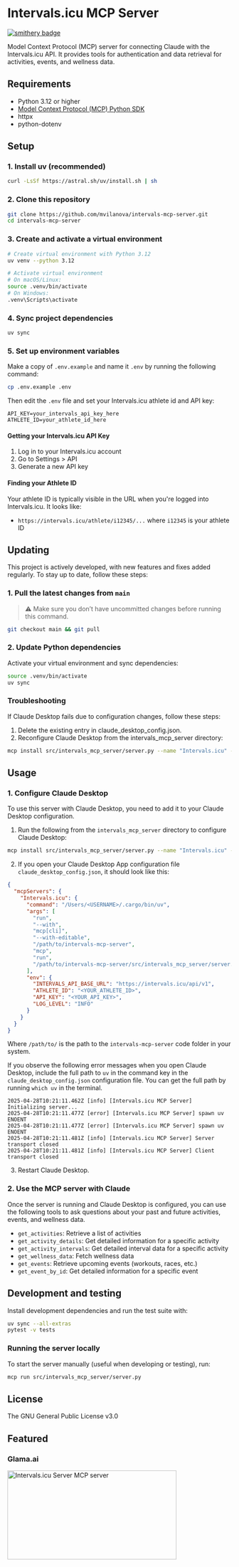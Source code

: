 # Intervals.icu MCP Server
[![smithery badge](https://smithery.ai/badge/@mvilanova/intervals-mcp-server)](https://smithery.ai/server/@mvilanova/intervals-mcp-server)

Model Context Protocol (MCP) server for connecting Claude with the Intervals.icu API. It provides tools for authentication and data retrieval for activities, events, and wellness data.

## Requirements

- Python 3.12 or higher
- [Model Context Protocol (MCP) Python SDK](https://github.com/modelcontextprotocol/python-sdk)
- httpx
- python-dotenv

## Setup

### 1. Install uv (recommended)

```bash
curl -LsSf https://astral.sh/uv/install.sh | sh
```

### 2. Clone this repository

```bash
git clone https://github.com/mvilanova/intervals-mcp-server.git
cd intervals-mcp-server
```

### 3. Create and activate a virtual environment

```bash
# Create virtual environment with Python 3.12
uv venv --python 3.12

# Activate virtual environment
# On macOS/Linux:
source .venv/bin/activate
# On Windows:
.venv\Scripts\activate
```

### 4. Sync project dependencies

```bash
uv sync
```

### 5. Set up environment variables

Make a copy of `.env.example` and name it `.env` by running the following command:

```bash
cp .env.example .env
```

Then edit the `.env` file and set your Intervals.icu athlete id and API key:

```
API_KEY=your_intervals_api_key_here
ATHLETE_ID=your_athlete_id_here
```

#### Getting your Intervals.icu API Key

1. Log in to your Intervals.icu account
2. Go to Settings > API
3. Generate a new API key

#### Finding your Athlete ID

Your athlete ID is typically visible in the URL when you're logged into Intervals.icu. It looks like:
- `https://intervals.icu/athlete/i12345/...` where `i12345` is your athlete ID

## Updating

This project is actively developed, with new features and fixes added regularly. To stay up to date, follow these steps:

### 1. Pull the latest changes from `main`

> ⚠️ Make sure you don’t have uncommitted changes before running this command.

```bash
git checkout main && git pull
```

### 2. Update Python dependencies
 
Activate your virtual environment and sync dependencies:

```bash
source .venv/bin/activate
uv sync
```

### Troubleshooting

If Claude Desktop fails due to configuration changes, follow these steps:

1. Delete the existing entry in claude_desktop_config.json.
2. Reconfigure Claude Desktop from the intervals_mcp_server directory:

```bash
mcp install src/intervals_mcp_server/server.py --name "Intervals.icu" --with-editable . --env-file .env
```

## Usage

### 1. Configure Claude Desktop

To use this server with Claude Desktop, you need to add it to your Claude Desktop configuration.

1. Run the following from the `intervals_mcp_server` directory to configure Claude Desktop:

```bash
mcp install src/intervals_mcp_server/server.py --name "Intervals.icu" --with-editable . --env-file .env
```

2. If you open your Claude Desktop App configuration file `claude_desktop_config.json`, it should look like this:

```json
{
  "mcpServers": {
    "Intervals.icu": {
      "command": "/Users/<USERNAME>/.cargo/bin/uv",
      "args": [
        "run",
        "--with",
        "mcp[cli]",
        "--with-editable",
        "/path/to/intervals-mcp-server",
        "mcp",
        "run",
        "/path/to/intervals-mcp-server/src/intervals_mcp_server/server.py"
      ],
      "env": {
        "INTERVALS_API_BASE_URL": "https://intervals.icu/api/v1",
        "ATHLETE_ID": "<YOUR_ATHLETE_ID>",
        "API_KEY": "<YOUR_API_KEY>",
        "LOG_LEVEL": "INFO"
      }
    }
  }
}
```

Where `/path/to/` is the path to the `intervals-mcp-server` code folder in your system.

If you observe the following error messages when you open Claude Desktop, include the full path to `uv` in the command key in the `claude_desktop_config.json` configuration file. You can get the full path by running `which uv` in the terminal.

```
2025-04-28T10:21:11.462Z [info] [Intervals.icu MCP Server] Initializing server...
2025-04-28T10:21:11.477Z [error] [Intervals.icu MCP Server] spawn uv ENOENT
2025-04-28T10:21:11.477Z [error] [Intervals.icu MCP Server] spawn uv ENOENT
2025-04-28T10:21:11.481Z [info] [Intervals.icu MCP Server] Server transport closed
2025-04-28T10:21:11.481Z [info] [Intervals.icu MCP Server] Client transport closed
```

3. Restart Claude Desktop.

### 2. Use the MCP server with Claude

Once the server is running and Claude Desktop is configured, you can use the following tools to ask questions about your past and future activities, events, and wellness data.

- `get_activities`: Retrieve a list of activities
- `get_activity_details`: Get detailed information for a specific activity
- `get_activity_intervals`: Get detailed interval data for a specific activity
- `get_wellness_data`: Fetch wellness data
- `get_events`: Retrieve upcoming events (workouts, races, etc.)
- `get_event_by_id`: Get detailed information for a specific event

## Development and testing

Install development dependencies and run the test suite with:

```bash
uv sync --all-extras
pytest -v tests
```

### Running the server locally

To start the server manually (useful when developing or testing), run:

```bash
mcp run src/intervals_mcp_server/server.py
```

## License

The GNU General Public License v3.0

## Featured

### Glama.ai

<a href="https://glama.ai/mcp/servers/@mvilanova/intervals-mcp-server">
  <img width="380" height="200" src="https://glama.ai/mcp/servers/@mvilanova/intervals-mcp-server/badge" alt="Intervals.icu Server MCP server" />
</a>
